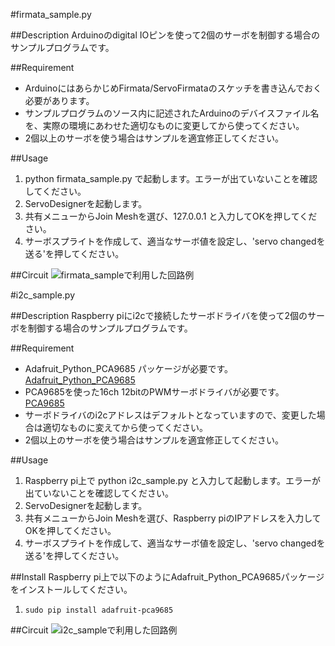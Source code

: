#firmata_sample.py

##Description
Arduinoのdigital IOピンを使って2個のサーボを制御する場合のサンプルプログラムです。

##Requirement
* ArduinoにはあらかじめFirmata/ServoFirmataのスケッチを書き込んでおく必要があります。
* サンプルプログラムのソース内に記述されたArduinoのデバイスファイル名を、実際の環境にあわせた適切なものに変更してから使ってください。
* 2個以上のサーボを使う場合はサンプルを適宜修正してください。

##Usage
1. python firmata_sample.py で起動します。エラーが出ていないことを確認してください。
2. ServoDesignerを起動します。
3. 共有メニューからJoin Meshを選び、127.0.0.1 と入力してOKを押してください。
4. サーボスプライトを作成して、適当なサーボ値を設定し、'servo changedを送る'を押してください。

##Circuit
![firmata_sampleで利用した回路例](https://raw.githubusercontent.com/wiki/EiichiroIto/ServoDesigner/images/firmata_sample.png)

#i2c_sample.py

##Description
Raspberry piにi2cで接続したサーボドライバを使って2個のサーボを制御する場合のサンプルプログラムです。

##Requirement
* Adafruit_Python_PCA9685 パッケージが必要です。 [Adafruit_Python_PCA9685][]
* PCA9685を使った16ch 12bitのPWMサーボドライバが必要です。 [PCA9685][]
* サーボドライバのi2cアドレスはデフォルトとなっていますので、変更した場合は適切なものに変えてから使ってください。
* 2個以上のサーボを使う場合はサンプルを適宜修正してください。

[Adafruit_Python_PCA9685]: https://github.com/adafruit/Adafruit_Python_PCA9685 "Adafruit_Python_PCA9685"
[PCA9685]: https://www.amazon.co.jp/gp/product/B00WBYELB2/ "PCA9685"

##Usage
1. Raspberry pi上で python i2c_sample.py と入力して起動します。エラーが出ていないことを確認してください。
2. ServoDesignerを起動します。
3. 共有メニューからJoin Meshを選び、Raspberry piのIPアドレスを入力してOKを押してください。
4. サーボスプライトを作成して、適当なサーボ値を設定し、'servo changedを送る'を押してください。

##Install
Raspberry pi上で以下のようにAdafruit_Python_PCA9685パッケージをインストールしてください。

1. `sudo pip install adafruit-pca9685`

##Circuit
![i2c_sampleで利用した回路例](https://raw.githubusercontent.com/wiki/EiichiroIto/ServoDesigner/images/i2c_sample.png)
